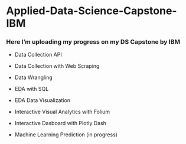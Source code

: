 # Applied-Data-Science-Capstone-IBM

### Here I’m uploading my progress on my DS Capstone by IBM 

- Data Collection API

- Data Collection with Web Scraping

- Data Wrangling

- EDA with SQL

- EDA Data Visualization

- Interactive Visual Analytics with Folium

- Interactive Dasboard with Plotly Dash

- Machine Learning Prediction (in progress) 
